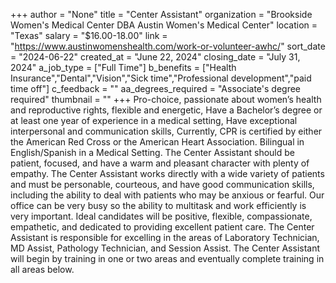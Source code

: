 +++
author = "None"
title = "Center Assistant"
organization = "Brookside Women's Medical Center DBA Austin Women's Medical Center"
location = "Texas"
salary = "$16.00-18.00"
link = "https://www.austinwomenshealth.com/work-or-volunteer-awhc/"
sort_date = "2024-06-22"
created_at = "June 22, 2024"
closing_date = "July 31, 2024"
a_job_type = ["Full Time"]
b_benefits = ["Health Insurance","Dental","Vision","Sick time","Professional development","paid time off"]
c_feedback = ""
aa_degrees_required = "Associate's degree required"
thumbnail = ""
+++
Pro-choice, passionate about women’s health and reproductive rights, flexible and energetic,
Have a Bachelor’s degree or at least one year of experience in a medical setting,
Have exceptional interpersonal and communication skills,
Currently, CPR is certified by either the American Red Cross or the American Heart Association.
Bilingual in English/Spanish in a Medical Setting. 
The Center Assistant should be patient, focused, and have a warm and pleasant character with plenty of empathy. The Center Assistant works directly with a wide variety of patients and must be personable, courteous, and have good communication skills, including the ability to deal with patients who may be anxious or fearful. Our office can be very busy so the ability to multitask and work efficiently is very important. Ideal candidates will be positive, flexible, compassionate, empathetic, and dedicated to providing excellent patient care.
The Center Assistant is responsible for excelling in the areas of Laboratory Technician, MD Assist, Pathology Technician, and Session Assist.
The Center Assistant will begin by training in one or two areas and eventually complete training in all areas below.
